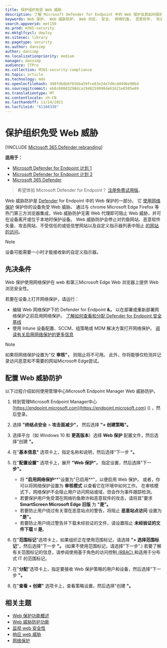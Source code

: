 ```yaml
---
title: 保护组织免受 Web 威胁
description: 了解 Microsoft Defender for Endpoint 中的 Web 保护及其如何保护你的组织。
keywords: Web 保护， Web 威胁防护， Web 浏览， 安全， 网络钓鱼， 恶意软件， 攻击， 网站， 网络保护， Edge， Internet Explorer， Chrome， Firefox， Web 浏览器
search.appverid: met150
ms.prod: m365-security
ms.mktglfcycl: deploy
ms.sitesec: library
ms.pagetype: security
ms.author: dansimp
author: dansimp
ms.localizationpriority: medium
manager: dansimp
audience: ITPro
ms.collection: M365-security-compliance
ms.topic: article
ms.technology: mde
ms.openlocfilehash: 398fdb8bbfb5bba59fce83e24e7d6cdd496e90bd
ms.sourcegitcommit: eb8c600d3298dca1940259998de61621e6505e69
ms.translationtype: MT
ms.contentlocale: zh-CN
ms.lasthandoff: 11/24/2021
ms.locfileid: "61168338"
---
```

# <a name="protect-your-organization-against-web-threats"></a>保护组织免受 Web 威胁

[!INCLUDE [Microsoft 365 Defender rebranding](../../includes/microsoft-defender.md)]

**适用于：**
- [Microsoft Defender for Endpoint 计划 1](https://go.microsoft.com/fwlink/p/?linkid=2154037)
- [Microsoft Defender for Endpoint 计划 2](https://go.microsoft.com/fwlink/p/?linkid=2154037)
- [Microsoft 365 Defender](https://go.microsoft.com/fwlink/?linkid=2118804)

> 希望体验 Microsoft Defender for Endpoint？ [注册免费试用版](https://signup.microsoft.com/create-account/signup?products=7f379fee-c4f9-4278-b0a1-e4c8c2fcdf7e&ru=https://aka.ms/MDEp2OpenTrial?ocid=docs-wdatp-main-abovefoldlink&rtc=1)。

Web 威胁防护是 [Defender](web-protection-overview.md) for Endpoint 中的 Web 保护的一部分。 它 [使用网络保护](network-protection.md) 保护你的设备免受 Web 威胁。 通过与 chrome Microsoft Edge Firefox 等热门第三方浏览器集成，Web 威胁防护无需 Web 代理即可阻止 Web 威胁，并可在设备离开或位于本地时保护设备。 Web 威胁防护会停止对钓鱼网站、恶意软件矢量、攻击网站、不受信任的或低信誉网站以及自定义指示器列表中阻止 [的网站的访问](manage-indicators.md)。

> [!NOTE]
> 设备可能需要一小时才能接收新的自定义指示器。

## <a name="prerequisites"></a>先决条件

Web 保护使用网络保护在 web 和第三Microsoft Edge Web 浏览器上提供 Web 浏览安全性。

若要在设备上打开网络保护，请运行：

- 编辑 Web 网络保护下的 Defender for Endpoint **&，** 以在部署或重新部署网络保护之前启用网络保护。 [了解如何查看和分配 Defender for Endpoint 安全基线](configure-machines-security-baseline.md#review-and-assign-the-microsoft-defender-for-endpoint-security-baseline)
- 使用 Intune 设备配置、SCCM、组策略或 MDM 解决方案打开网络保护。 [阅读有关启用网络保护的更多信息](enable-network-protection.md)

> [!NOTE]
> 如果将网络保护设置为"仅 **审核"，** 则阻止将不可用。 此外，你将能够仅检测并记录访问恶意和不需要的网站Microsoft Edge尝试。

## <a name="configure-web-threat-protection"></a>配置 Web 威胁防护

以下过程介绍如何使用管理中心Microsoft Endpoint Manager Web 威胁防护。

1. 转到管理Microsoft Endpoint Manager中心 [https://endpoint.microsoft.com](https://endpoint.microsoft.com) () ，然后登录。
 
2. 选择 **"终结点安全** \> **攻击面减少"，** 然后选择 **"+ 创建策略"。**

3. 选择平台（如 Windows 10 和 **更高版本**）选择 **Web 保护** 配置文件，然后选择"创建 **"。** 

4. 在"**基本信息"** 选项卡上，指定名称和说明，然后选择"下一步 **"。**

5. 在"**配置设置"** 选项卡上，展开 **"Web 保护"，** 指定设置，然后选择"下一 **步"。**

   - 将 **"启用网络保护****"设置为"已启用**"，以便启用 Web 保护。 或者，你可以将网络保护设置为 **审核模式** 以查看它在环境中如何工作。 在审核模式下，网络保护不会阻止用户访问网站或域，但会作为事件跟踪检测。 
   - 若要保护用户免受潜在网络钓鱼欺诈和恶意软件的攻击，请将其"要求 **SmartScreen Microsoft Edge 旧版** 为 **"是"。**
   - 若要防止用户绕过有关潜在恶意站点的警告，将阻止 **恶意站点访问** 设置为 **"是"。**
   - 若要防止用户绕过警告并下载未经验证的文件，请设置阻止 **未经验证的文件下载** tl **是**。 

6. 在"**范围标记**"选项卡上，如果组织正在使用范围标记，请选择 **"+ 选择范围标记**"，然后选择"下一步 **"。**  (如果不使用范围标记，请选择"下一步".) 若要了解有关范围标记的信息，请参阅使用基于角色的访问控制[ (RBAC) ](/mem/intune/fundamentals/scope-tags)和适用于分布式 IT 的范围标记。 

7. 在"**分配**"选项卡上，指定要接收 Web 保护策略的用户和设备，然后选择"下一步 **"。**

8. 在"**查看 + 创建"** 选项卡上，查看策略设置，然后选择"创建 **"。**

## <a name="related-topics"></a>相关主题

- [Web 保护功能概述](web-protection-overview.md)
- [Web 威胁防护功能](web-threat-protection.md)
- [监视 web 安全性](web-protection-monitoring.md)
- [响应 web 威胁](web-protection-response.md)
- [网络保护](network-protection.md)
